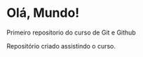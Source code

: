 # Olá, Mundo!
 Primeiro repositorio do curso de Git e Github

 Repositório criado assistindo o curso. 
